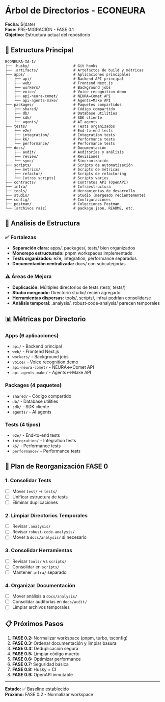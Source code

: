 # Árbol de Directorios - ECONEURA

**Fecha:** $(date)  
**Fase:** PRE-MIGRACIÓN - FASE 0.1  
**Objetivo:** Estructura actual del repositorio

## 📁 Estructura Principal

```
ECONEURA-IA-1/
├── .husky/                    # Git hooks
├── .artifacts/                # Artefactos de build y métricas
├── apps/                      # Aplicaciones principales
│   ├── api/                   # Backend API principal
│   ├── web/                   # Frontend Next.js
│   ├── workers/               # Background jobs
│   ├── voice/                 # Voice recognition demo
│   ├── api-neura-comet/       # NEURA↔Comet API
│   └── api-agents-make/       # Agents↔Make API
├── packages/                  # Paquetes compartidos
│   ├── shared/                # Código compartido
│   ├── db/                    # Database utilities
│   ├── sdk/                   # SDK cliente
│   └── agents/                # AI agents
├── tests/                     # Tests organizados
│   ├── e2e/                   # End-to-end tests
│   ├── integration/           # Integration tests
│   ├── k6/                    # Performance tests
│   └── performance/           # Performance tests
├── docs/                      # Documentación
│   ├── audit/                 # Auditorías y análisis
│   ├── review/                # Revisiones
│   └── sync/                  # Sincronización
├── scripts/                   # Scripts de automatización
│   ├── metrics/               # Scripts de métricas
│   ├── refactor/              # Scripts de refactoring
│   └── [otros scripts]        # Scripts varios
├── contracts/                 # Contratos API (OpenAPI)
├── infra/                     # Infraestructura
├── tools/                     # Herramientas de desarrollo
├── studio/                    # Studio (mergeado recientemente)
├── config/                    # Configuraciones
├── postman/                   # Colecciones Postman
└── [archivos raíz]            # package.json, README, etc.
```

## 🎯 Análisis de Estructura

### ✅ Fortalezas
- **Separación clara:** apps/, packages/, tests/ bien organizados
- **Monorepo estructurado:** pnpm workspaces implementado
- **Tests organizados:** e2e, integration, performance separados
- **Documentación centralizada:** docs/ con subcategorías

### ⚠️ Áreas de Mejora
- **Duplicación:** Múltiples directorios de tests (test/, tests/)
- **Studio mergeado:** Directorio studio/ recién agregado
- **Herramientas dispersas:** tools/, scripts/, infra/ podrían consolidarse
- **Análisis temporal:** .analysis/, robust-code-analysis/ parecen temporales

## 📊 Métricas por Directorio

### Apps (6 aplicaciones)
- `api/` - Backend principal
- `web/` - Frontend Next.js  
- `workers/` - Background jobs
- `voice/` - Voice recognition demo
- `api-neura-comet/` - NEURA↔Comet API
- `api-agents-make/` - Agents↔Make API

### Packages (4 paquetes)
- `shared/` - Código compartido
- `db/` - Database utilities
- `sdk/` - SDK cliente
- `agents/` - AI agents

### Tests (4 tipos)
- `e2e/` - End-to-end tests
- `integration/` - Integration tests
- `k6/` - Performance tests
- `performance/` - Performance tests

## 🔄 Plan de Reorganización FASE 0

### 1. Consolidar Tests
- [ ] Mover `test/` → `tests/`
- [ ] Unificar estructura de tests
- [ ] Eliminar duplicaciones

### 2. Limpiar Directorios Temporales
- [ ] Revisar `.analysis/`
- [ ] Revisar `robust-code-analysis/`
- [ ] Mover a `docs/analysis/` si necesario

### 3. Consolidar Herramientas
- [ ] Revisar `tools/` vs `scripts/`
- [ ] Consolidar en `scripts/`
- [ ] Mantener `infra/` separado

### 4. Organizar Documentación
- [ ] Mover análisis a `docs/analysis/`
- [ ] Consolidar auditorías en `docs/audit/`
- [ ] Limpiar archivos temporales

## 📋 Próximos Pasos

1. **FASE 0.2:** Normalizar workspace (pnpm, turbo, tsconfig)
2. **FASE 0.3:** Ordenar documentación y limpiar basura
3. **FASE 0.4:** Deduplicación segura
4. **FASE 0.5:** Limpiar código muerto
5. **FASE 0.6:** Optimizar performance
6. **FASE 0.7:** Seguridad básica
7. **FASE 0.8:** Husky + CI
8. **FASE 0.9:** OpenAPI inmutable

---

**Estado:** ✅ Baseline establecido  
**Próximo:** FASE 0.2 - Normalizar workspace
